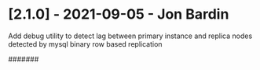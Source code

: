 # [2.1.0] - 2021-09-05 - Jon Bardin

Add debug utility to detect lag between primary instance and replica nodes detected by mysql binary row based replication

#######

